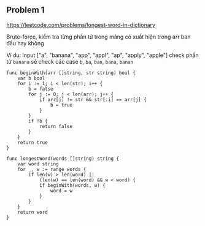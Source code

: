 ## Problem 1

https://leetcode.com/problems/longest-word-in-dictionary

Brute-force, kiểm tra từng phần tử trong mảng có xuất hiện trong arr ban đầu hay không

Ví dụ:
input ["a", "banana", "app", "appl", "ap", "apply", "apple"]
check phần tử `banana` sẽ check các case `b`, `ba`, `ban`, `bana`, `banan`

```golang
func beginWith(arr []string, str string) bool {
	var b bool
	for i := 1; i < len(str); i++ {
		b = false
		for j := 0; j < len(arr); j++ {
			if arr[j] != str && str[:i] == arr[j] {
				b = true
			}
		}
		if !b {
			return false
		}
	}
	return true
}

func longestWord(words []string) string {
	var word string
	for _, w := range words {
		if len(w) > len(word) ||
			(len(w) == len(word) && w < word) {
			if beginWith(words, w) {
				word = w
			}
		}
	}
	return word
}
```
